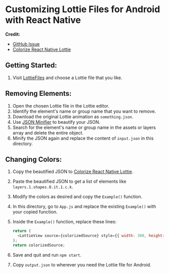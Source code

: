 # Customizing Lottie Files for Android with React Native

**Credit:**

- [GitHub Issue](https://github.com/lottie-react-native/lottie-react-native/issues/1005)
- [Colorize React Native Lottie](https://colorize-react-native-lottie.netlify.app/)

## Getting Started:

1. Visit [LottieFiles](https://lottiefiles.com/) and choose a Lottie file that you like.

## Removing Elements:

1. Open the chosen Lottie file in the Lottie editor.
2. Identify the element's name or group name that you want to remove.
3. Download the original Lottie animation as `something.json`.
4. Use [JSON Minifier](https://codebeautify.org/jsonminifier) to beautify your JSON.
5. Search for the element's name or group name in the assets or layers array and delete the entire object.
6. Minify the JSON again and replace the content of `input.json` in this directory.

## Changing Colors:

1. Copy the beautified JSON to [Colorize React Native Lottie](https://colorize-react-native-lottie.netlify.app/).
2. Paste the beautified JSON to get a list of elements like `layers.1.shapes.0.it.1.c.k`.
3. Modify the colors as desired and copy the `Example()` function.
4. In this directory, go to `App.js` and replace the existing `Example()` with your copied function.
5. Inside the `Example()` function, replace these lines:

   ```javascript
   return (
     <LottieView source={colorizedSource} style={{ width: 300, height: 300 }} />
   );
   return colorizedSource;
   ```

6. Save and quit and run `npm start`.
7. Copy `output.json` to wherever you need the Lottie file for Android.
